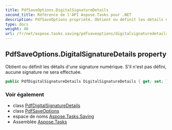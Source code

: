 ```yaml
---
title: PdfSaveOptions.DigitalSignatureDetails
second_title: Référence de l'API Aspose.Tasks pour .NET
description: PdfSaveOptions propriété. Obtient ou définit les détails dune signature numérique. Sil nest pas défini aucune signature ne sera effectuée.
type: docs
weight: 40
url: /fr/net/aspose.tasks.saving/pdfsaveoptions/digitalsignaturedetails/
---
```

## PdfSaveOptions.DigitalSignatureDetails property

Obtient ou définit les détails d'une signature numérique. S'il n'est pas défini, aucune signature ne sera effectuée.

```csharp
public PdfDigitalSignatureDetails DigitalSignatureDetails { get; set; }
```

### Voir également

* class [PdfDigitalSignatureDetails](../../pdfdigitalsignaturedetails/)
* class [PdfSaveOptions](../)
* espace de noms [Aspose.Tasks.Saving](../../pdfsaveoptions/)
* Assemblée [Aspose.Tasks](../../../)


